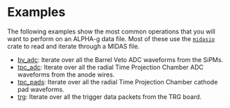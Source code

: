 # Examples

The following examples show the most common operations that you will want to
perform on an ALPHA-g data file. Most of these use the
[`midasio`](https://github.com/DJDuque/midasio) crate to read and iterate
through a MIDAS file.

- [bv_adc](./bv_adc.rs): Iterate over all the Barrel Veto ADC waveforms from the
SiPMs.
- [tpc_adc](./tpc_adc.rs): Iterate over all the radial Time Projection Chamber
ADC waveforms from the anode wires.
- [tpc_pads](./tpc_pads.rs): Iterate over all the radial Time Projection Chamber 
cathode pad waveforms.
- [trg](./trg.rs): Iterate over all the trigger data packets from the TRG board.
